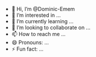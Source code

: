 - 👋 Hi, I’m @Dominic-Emem
- 👀 I’m interested in ...
- 🌱 I’m currently learning ...
- 💞️ I’m looking to collaborate on ...
- 📫 How to reach me ...
- 😄 Pronouns: ...
- ⚡ Fun fact: ...

<!---
Dominic-Emem/Dominic-Emem is a ✨ special ✨ repository because its `README.md` (this file) appears on your GitHub profile.
You can click the Preview link to take a look at your changes.
--->
